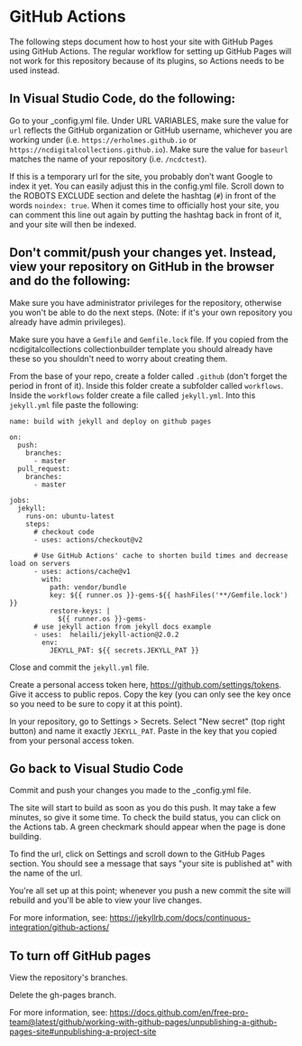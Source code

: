 # GitHub Actions

The following steps document how to host your site with GitHub Pages using GitHub Actions. 
The regular workflow for setting up GitHub Pages will not work for this repository because of its plugins, so Actions needs to be used instead.

## In Visual Studio Code, do the following:

Go to your _config.yml file. 
Under URL VARIABLES, make sure the value for `url` reflects the GitHub organization or GitHub username, whichever you are working under (i.e. `https://erholmes.github.io` or `https://ncdigitalcollections.github.io`). 
Make sure the value for `baseurl` matches the name of your repository (i.e. `/ncdctest`).
 
If this is a temporary url for the site, you probably don’t want Google to index it yet. 
You can easily adjust this in the config.yml file. 
Scroll down to the ROBOTS EXCLUDE section and delete the hashtag (`#`) in front of the words `noindex: true`. 
When it comes time to officially host your site, you can comment this line out again by putting the hashtag back in front of it, and your site will then be indexed.

## Don't commit/push your changes yet. Instead, view your repository on GitHub in the browser and do the following:

Make sure you have administrator privileges for the repository, otherwise you won't be able to do the next steps.
(Note: if it's your own repository you already have admin privileges).

Make sure you have a `Gemfile` and `Gemfile.lock` file. If you copied from the ncdigitalcollections collectionbuilder template you should already have these so you shouldn't need to worry about creating them.

From the base of your repo, create a folder called `.github` (don't forget the period in front of it).
Inside this folder create a subfolder called `workflows`.
Inside the `workflows` folder create a file called `jekyll.yml`.
Into this `jekyll.yml` file paste the following:

```
name: build with jekyll and deploy on github pages

on:
  push: 
    branches: 
      - master
  pull_request:
    branches: 
      - master

jobs:
  jekyll:
    runs-on: ubuntu-latest
    steps:
      # checkout code
      - uses: actions/checkout@v2

      # Use GitHub Actions' cache to shorten build times and decrease load on servers
      - uses: actions/cache@v1
        with:
          path: vendor/bundle
          key: ${{ runner.os }}-gems-${{ hashFiles('**/Gemfile.lock') }}
          restore-keys: |
            ${{ runner.os }}-gems-
      # use jekyll action from jekyll docs example
      - uses:  helaili/jekyll-action@2.0.2
        env:
          JEKYLL_PAT: ${{ secrets.JEKYLL_PAT }}
```

Close and commit the `jekyll.yml` file.

Create a personal access token here, https://github.com/settings/tokens.
Give it access to public repos.
Copy the key (you can only see the key once so you need to be sure to copy it at this point).

In your repository, go to Settings > Secrets. 
Select "New secret" (top right button) and name it exactly `JEKYLL_PAT`.
Paste in the key that you copied from your personal access token.

## Go back to Visual Studio Code

Commit and push your changes you made to the _config.yml file.
 
The site will start to build as soon as you do this push. 
It may take a few minutes, so give it some time. 
To check the build status, you can click on the Actions tab.
A green checkmark should appear when the page is done building.

To find the url, click on Settings and scroll down to the GitHub Pages section.
You should see a message that says "your site is published at" with the name of the url.

You're all set up at this point; whenever you push a new commit the site will rebuild and you'll be able to view your live changes.

For more information, see: <https://jekyllrb.com/docs/continuous-integration/github-actions/>

## To turn off GitHub pages

View the repository's branches.

Delete the gh-pages branch.

For more information, see: <https://docs.github.com/en/free-pro-team@latest/github/working-with-github-pages/unpublishing-a-github-pages-site#unpublishing-a-project-site>
